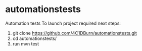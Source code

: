 # automationstests
Automation tests
To launch project required next steps:
1. git clone https://github.com/4C1DBurn/automationstests.git
2. cd automationstests/
3. run mvn test
